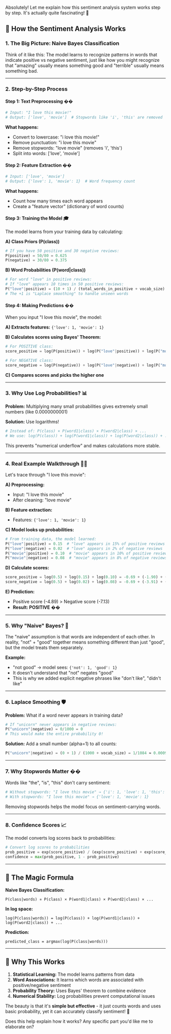 Absolutely! Let me explain how this sentiment analysis system works step by step. It's actually quite fascinating! 🧠

## 🎯 **How the Sentiment Analysis Works**

### **1. The Big Picture: Naive Bayes Classification**

Think of it like this: The model learns to recognize patterns in words that indicate positive vs negative sentiment, just like how you might recognize that "amazing" usually means something good and "terrible" usually means something bad.

---

### **2. Step-by-Step Process**

#### **Step 1: Text Preprocessing** ��
```python
# Input: "I love this movie!"
# Output: ['love', 'movie']  # Stopwords like 'i', 'this' are removed
```

**What happens:**
- Convert to lowercase: "i love this movie!"
- Remove punctuation: "i love this movie"
- Remove stopwords: "love movie" (removes 'i', 'this')
- Split into words: ['love', 'movie']

#### **Step 2: Feature Extraction** ��
```python
# Input: ['love', 'movie']
# Output: {'love': 1, 'movie': 1}  # Word frequency count
```

**What happens:**
- Count how many times each word appears
- Create a "feature vector" (dictionary of word counts)

#### **Step 3: Training the Model** 🎓

The model learns from your training data by calculating:

**A) Class Priors (P(class))**
```python
# If you have 50 positive and 30 negative reviews:
P(positive) = 50/80 = 0.625
P(negative) = 30/80 = 0.375
```

**B) Word Probabilities (P(word|class))**
```python
# For word "love" in positive reviews:
# If "love" appears 10 times in 50 positive reviews:
P("love"|positive) = (10 + 1) / (total_words_in_positive + vocab_size)
# The +1 is "Laplace smoothing" to handle unseen words
```

#### **Step 4: Making Predictions** ��

When you input "I love this movie", the model:

**A) Extracts features:** `{'love': 1, 'movie': 1}`

**B) Calculates scores using Bayes' Theorem:**
```python
# For POSITIVE class:
score_positive = log(P(positive)) + log(P("love"|positive)) + log(P("movie"|positive))

# For NEGATIVE class:
score_negative = log(P(negative)) + log(P("love"|negative)) + log(P("movie"|negative))
```

**C) Compares scores and picks the higher one**

---

### **3. Why Use Log Probabilities?** 📊

**Problem:** Multiplying many small probabilities gives extremely small numbers (like 0.0000000001)

**Solution:** Use logarithms!
```python
# Instead of: P(class) × P(word1|class) × P(word2|class) × ...
# We use: log(P(class)) + log(P(word1|class)) + log(P(word2|class)) + ...
```

This prevents "numerical underflow" and makes calculations more stable.

---

### **4. Real Example Walkthrough** 🚶‍♂️

Let's trace through "I love this movie":

**A) Preprocessing:**
- Input: "I love this movie"
- After cleaning: "love movie"

**B) Feature extraction:**
- Features: `{'love': 1, 'movie': 1}`

**C) Model looks up probabilities:**
```python
# From training data, the model learned:
P("love"|positive) = 0.15  # "love" appears in 15% of positive reviews
P("love"|negative) = 0.02  # "love" appears in 2% of negative reviews
P("movie"|positive) = 0.10  # "movie" appears in 10% of positive reviews  
P("movie"|negative) = 0.08  # "movie" appears in 8% of negative reviews
```

**D) Calculate scores:**
```python
score_positive = log(0.5) + log(0.15) + log(0.10) = -0.69 + (-1.90) + (-2.30) = -4.89
score_negative = log(0.5) + log(0.02) + log(0.08) = -0.69 + (-3.91) + (-2.53) = -7.13
```

**E) Prediction:**
- Positive score (-4.89) > Negative score (-7.13)
- **Result: POSITIVE** ��

---

### **5. Why "Naive" Bayes?** 🤔

The "naive" assumption is that words are independent of each other. In reality, "not" + "good" together means something different than just "good", but the model treats them separately.

**Example:**
- "not good" → model sees: `{'not': 1, 'good': 1}`
- It doesn't understand that "not" negates "good"
- This is why we added explicit negative phrases like "don't like", "didn't like"

---

### **6. Laplace Smoothing** 🛡️

**Problem:** What if a word never appears in training data?
```python
# If "unicorn" never appears in negative reviews:
P("unicorn"|negative) = 0/1000 = 0
# This would make the entire probability 0!
```

**Solution:** Add a small number (alpha=1) to all counts:
```python
P("unicorn"|negative) = (0 + 1) / (1000 + vocab_size) = 1/1084 ≈ 0.0009
```

---

### **7. Why Stopwords Matter** ��

Words like "the", "is", "this" don't carry sentiment:
```python
# Without stopwords: "I love this movie" → {'i': 1, 'love': 1, 'this': 1, 'movie': 1}
# With stopwords: "I love this movie" → {'love': 1, 'movie': 1}
```

Removing stopwords helps the model focus on sentiment-carrying words.

---

### **8. Confidence Scores** 📈

The model converts log scores back to probabilities:
```python
# Convert log scores to probabilities
prob_positive = exp(score_positive) / (exp(score_positive) + exp(score_negative))
confidence = max(prob_positive, 1 - prob_positive)
```

---

## 🎯 **The Magic Formula**

**Naive Bayes Classification:**
```
P(class|words) ∝ P(class) × P(word1|class) × P(word2|class) × ...
```

**In log space:**
```
log(P(class|words)) = log(P(class)) + log(P(word1|class)) + log(P(word2|class)) + ...
```

**Prediction:**
```
predicted_class = argmax(log(P(class|words)))
```

---

## 🧠 **Why This Works**

1. **Statistical Learning:** The model learns patterns from data
2. **Word Associations:** It learns which words are associated with positive/negative sentiment
3. **Probability Theory:** Uses Bayes' theorem to combine evidence
4. **Numerical Stability:** Log probabilities prevent computational issues

The beauty is that it's **simple but effective** - it just counts words and uses basic probability, yet it can accurately classify sentiment! 🎉

Does this help explain how it works? Any specific part you'd like me to elaborate on?